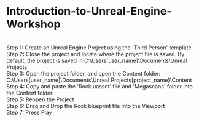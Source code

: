 # Introduction-to-Unreal-Engine-Workshop



<br />Step 1: Create an Unreal Engine Project using the 'Third Person' template.
<br />Step 2: Close the project and locate where the project file is saved. By default, the project is saved in C:\Users\[user_name]\Documents\Unreal Projects
<br />Step 3: Open the project folder, and open the Content folder: C:\Users\[user_name]\Documents\Unreal Projects\[project_name}\Content
<br />Step 4: Copy and paste the 'Rock.uasset' file and 'Megascans' folder into the Content folder.
<br />Step 5: Reopen the Project
<br />Step 6: Drag and Drop the Rock blueprint file into the Viewport
<br />Step 7: Press Play
